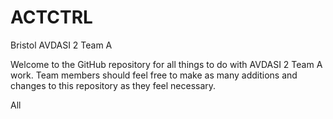 # ACTCTRL
Bristol AVDASI 2 Team A

Welcome to the GitHub repository for all things to do with AVDASI 2 Team A work. Team members should feel free to make as many additions and changes to this repository as they feel necessary.

All 
